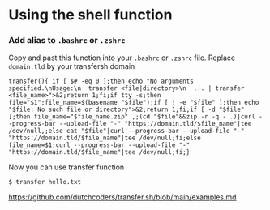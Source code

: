 # Using the shell function

### Add alias to `.bashrc` or `.zshrc`

Copy and past this function into your `.bashrc` or `.zshrc` file.
Replace `domain.tld` by your transfersh domain

```
transfer(){ if [ $# -eq 0 ];then echo "No arguments specified.\nUsage:\n  transfer <file|directory>\n  ... | transfer <file_name>">&2;return 1;fi;if tty -s;then file="$1";file_name=$(basename "$file");if [ ! -e "$file" ];then echo "$file: No such file or directory">&2;return 1;fi;if [ -d "$file" ];then file_name="$file_name.zip" ,;(cd "$file"&&zip -r -q - .)|curl --progress-bar --upload-file "-" "https://domain.tld/$file_name"|tee /dev/null,;else cat "$file"|curl --progress-bar --upload-file "-" "https://domain.tld/$file_name"|tee /dev/null;fi;else file_name=$1;curl --progress-bar --upload-file "-" "https://domain.tld/$file_name"|tee /dev/null;fi;}
```
Now you can use transfer function

```
$ transfer hello.txt
```


https://github.com/dutchcoders/transfer.sh/blob/main/examples.md